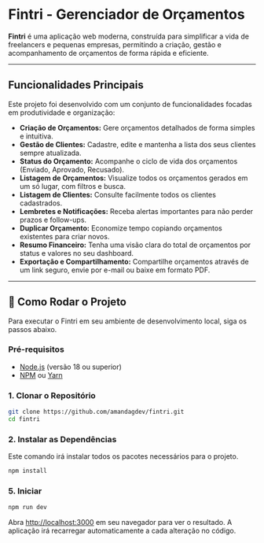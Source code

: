 # Fintri - Gerenciador de Orçamentos

**Fintri** é uma aplicação web moderna, construída para simplificar a vida de freelancers e pequenas empresas, permitindo a criação, gestão e acompanhamento de orçamentos de forma rápida e eficiente.

---

##  Funcionalidades Principais

Este projeto foi desenvolvido com um conjunto de funcionalidades focadas em produtividade e organização:

*   **Criação de Orçamentos:** Gere orçamentos detalhados de forma simples e intuitiva.
*   **Gestão de Clientes:** Cadastre, edite e mantenha a lista dos seus clientes sempre atualizada.
*   **Status do Orçamento:** Acompanhe o ciclo de vida dos orçamentos (Enviado, Aprovado, Recusado).
*   **Listagem de Orçamentos:** Visualize todos os orçamentos gerados em um só lugar, com filtros e busca.
*   **Listagem de Clientes:** Consulte facilmente todos os clientes cadastrados.
*   **Lembretes e Notificações:** Receba alertas importantes para não perder prazos e follow-ups.
*   **Duplicar Orçamento:** Economize tempo copiando orçamentos existentes para criar novos.
*   **Resumo Financeiro:** Tenha uma visão clara do total de orçamentos por status e valores no seu dashboard.
*   **Exportação e Compartilhamento:** Compartilhe orçamentos através de um link seguro, envie por e-mail ou baixe em formato PDF.

---

## 🏁 Como Rodar o Projeto

Para executar o Fintri em seu ambiente de desenvolvimento local, siga os passos abaixo.

### Pré-requisitos

*   [Node.js](https://nodejs.org/en) (versão 18 ou superior)
*   [NPM](https://www.npmjs.com/) ou [Yarn](https://yarnpkg.com/)

### 1. Clonar o Repositório

```bash
git clone https://github.com/amandagdev/fintri.git
cd fintri
```
### 2. Instalar as Dependências

Este comando irá instalar todos os pacotes necessários para o projeto.

```bash
npm install
```

### 5. Iniciar 

```bash
npm run dev
```

Abra [http://localhost:3000](http://localhost:3000) em seu navegador para ver o resultado. A aplicação irá recarregar automaticamente a cada alteração no código.

